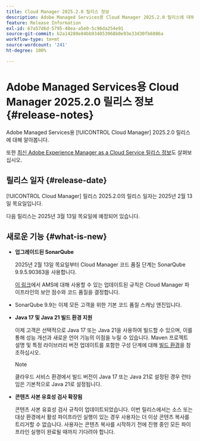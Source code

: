 ```yaml
---
title: Cloud Manager 2025.2.0 릴리스 정보
description: Adobe Managed Services용 Cloud Manager 2025.2.0 릴리스에 대해 알아봅니다.
feature: Release Information
exl-id: 67a57d6d-5795-48ea-a5e0-5c96da254e91
source-git-commit: b2a14280e84bb934053968b0e93e33d30fb6086a
workflow-type: tm+mt
source-wordcount: '241'
ht-degree: 100%

---
```


# Adobe Managed Services용 Cloud Manager 2025.2.0 릴리스 정보 {#release-notes}

<!-- RELEASE WIKI  https://wiki.corp.adobe.com/display/DMSArchitecture/Cloud+Manager+2025.02.0+Release -->

Adobe Managed Services용 [!UICONTROL Cloud Manager] 2025.2.0 릴리스에 대해 알아봅니다.

또한 [최신 Adobe Experience Manager as a Cloud Service 릴리스 정보](https://experienceleague.adobe.com/ko/docs/experience-manager-cloud-service/content/release-notes/home)도 살펴보십시오.

## 릴리스 일자 {#release-date}

[!UICONTROL Cloud Manager] 릴리스 2025.2.0의 릴리스 일자는 2025년 2월 13일 목요일입니다.

다음 릴리스는 2025년 3월 13일 목요일에 예정되어 있습니다.

## 새로운 기능 {#what-is-new}

<!-- * The AEM Code Quality step now uses SonarQube 9.9 Server, replacing the older 7.4 version. This upgrade brings additional security, performance, and code quality checks, offering more comprehensive analysis and coverage for your projects. --> <!-- CMGR-45683 -->

* **업그레이드된 SonarQube**

  2025년 2월 13일 목요일부터 Cloud Manager 코드 품질 단계는 SonarQube 9.9.5.90363을 사용합니다.

  [이 링크](/help/using/code-quality-testing.md#code-quality-testing-step)에서 AMS에 대해 사용할 수 있는 업데이트된 규칙은 Cloud Manager 파이프라인의 보안 점수와 코드 품질을 결정합니다.

* SonarQube 9.9는 이제 모든 고객을 위한 기본 코드 품질 스캐닝 엔진입니다.

* **Java 17 및 Java 21 빌드 환경 지원**

  이제 고객은 선택적으로 Java 17 또는 Java 21을 사용하여 빌드할 수 있으며, 이를 통해 성능 개선과 새로운 언어 기능의 이점을 누릴 수 있습니다. Maven 프로젝트 설명 및 특정 라이브러리 버전 업데이트를 포함한 구성 단계에 대해 [빌드 환경](/help/getting-started/build-environment.md)을 참조하십시오.

  >[!NOTE]
  >클라우드 서비스 환경에서 빌드 버전이 Java 17 또는 Java 21로 설정된 경우 런타임은 기본적으로 Java 21로 설정됩니다.

* **콘텐츠 사본 유효성 검사 확장됨**

  콘텐츠 사본 유효성 검사 규칙이 업데이트되었습니다. 이번 릴리스에서는 소스 또는 대상 환경에서 활성 파이프라인 실행이 있는 경우 사용자는 더 이상 콘텐츠 복사를 트리거할 수 없습니다. 사용자는 콘텐츠 복사를 시작하기 전에 진행 중인 모든 파이프라인 실행이 완료될 때까지 기다려야 합니다.

<!-- 
## Private beta program {#private-beta-program}

Be a part of Cloud Manager's private beta program and have a chance to test upcoming features.

### Bring Your Own Git - now with support for GitLab and Bitbucket {#gitlab-bitbucket}

The **Bring Your Own Git** feature has been expanded to include support for external repositories, such as GitLab and Bitbucket. This new support is in addition to the already existing support for private and enterprise GitHub repositories. When you add these new repos, you can also link them directly to your pipelines. You can host these repositories on public cloud platforms or within your private cloud or infrastructure. This integration also removes the need for constant code synchronization with the Adobe repository and provides the ability to validate pull requests before merging them into a main branch.

Pipelines using external repositories (excluding GitHub-hosted ones) and the **Deployment Trigger** set to **On Git Changes** now start automatically.

See [Add external repositories in Cloud Manager](/help/managing-code/external-repositories.md).

![Add Repository dialog box](/help/release-notes/assets/repositories-add-release-notes.png)

>[!NOTE]
>
>Currently, the out-of-the-box pull request code quality checks are exclusive to GitHub-hosted repositories, but an update to extend this functionality to other Git vendors is in the works.

If you are interested in testing this new feature and sharing your feedback, send an email to [Grp-CloudManager_BYOG@adobe.com](mailto:Grp-CloudManager_BYOG@adobe.com) from your email address associated with your Adobe ID. Be sure to include which Git platform you want to use and whether you are on a private/public or enterprise repository structure. -->


<!-- ## Bug fixes {#bug-fixes}

* A

Known Issues {#known-issues}

* A -->
